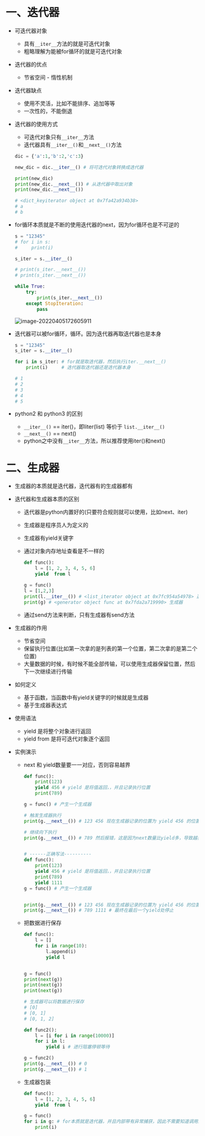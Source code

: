 # 一、迭代器

- 可迭代器对象
  - 具有`__iter__`方法的就是可迭代对象
  - 粗略理解为能被for循环的就是可迭代对象

- 迭代器的优点

  - 节省空间 - 惰性机制

- 迭代器缺点

  - 使用不灵活，比如不能排序、追加等等
  - 一次性的，不能倒退

- 迭代器的使用方式

  - 可迭代对象只有`__iter__`方法
  - 迭代器具有`__iter__()`和`__next__()`方法

  ```python
  dic = {'a':1,'b':2,'c':3}
  
  new_dic = dic.__iter__() # 将可迭代对象转换成迭代器
  
  print(new_dic)
  print(new_dic.__next__()) # 从迭代器中取出对象
  print(new_dic.__next__())
  
  # <dict_keyiterator object at 0x7fa42a934b38>
  # a
  # b
  ```

- for循环本质就是不断的使用迭代器的next，因为for循环也是不可逆的

  ```python
  s = "12345"
  # for i in s:
  #     print(i)
  
  s_iter = s.__iter__()
  
  # print(s_iter.__next__())
  # print(s_iter.__next__())
  
  while True:
      try:
          print(s_iter.__next__())
      except StopIteration:
          pass
  
  ```

  ![image-20220405172605911](../../图片记录/image-20220405172605911.png)

- 迭代器可以被for循环，循环。因为迭代器再取迭代器也是本身

  ```python
  s = "12345"
  s_iter = s.__iter__()
  
  for i in s_iter: # for就是取迭代器，然后执行iter.__next__()
      print(i)     # 迭代器取迭代器还是迭代器本身
  
  # 1
  # 2
  # 3
  # 4
  # 5
  ```

- python2 和 python3 的区别

  - `__iter__()` == iter()，即liter(list) 等价于 `list.__iter__()`
  - `__next__()` == next() 
  - python之中没有`__iter__`方法，所以推荐使用iter()和next()

# 二、生成器

- 生成器的本质就是迭代器，迭代器有的生成器都有

- 迭代器和生成器本质的区别

  - 迭代器是python内置好的(只要符合规则就可以使用，比如next、iter)

  - 生成器是程序员人为定义的

  - 生成器有yield关键字

  - 通过对象内存地址查看是不一样的

    ```python
    def func():
        l = [1, 2, 3, 4, 5, 6]
        yield  from l
    
    g = func()
    l = [1,2,3]
    print(l.__iter__()) # <list_iterator object at 0x7fc954a54978> 迭代器
    print(g) # <generator object func at 0x7fda2a719990> 生成器
    
    ```

  - 通过send方法来判断，只有生成器有send方法

- 生成器的作用

  - 节省空间
  - 保留执行位置(比如第一次拿的是列表的第一个位置，第二次拿的是第二个位置)
  - 大量数据的时候，有时候不能全部传输，可以使用生成器保留位置，然后下一次继续进行传输

- 如何定义

  - 基于函数，当函数中有yield关键字的时候就是生成器
  - 基于生成器表达式

- 使用语法

  - yield 是将整个对象进行返回
  - yield from 是将可迭代对象逐个返回

- 实例演示

  - next 和 yield数量要一一对应，否则容易越界

    ```python
    def func():
        print(123)
        yield 456 # yield 是将值返回，，并且记录执行位置
        print(789)
    
    g = func() # 产生一个生成器
    
    # 触发生成器执行
    print(g.__next__()) # 123 456 现在生成器记录的位置为 yield 456 的位置
    
    # 继续向下执行
    print(g.__next__()) # 789 然后报错，这是因为next数量比yield多，导致越界了
    
    
    # ------正确写法----------
    def func():
        print(123)
        yield 456 # yield 是将值返回，，并且记录执行位置
        print(789)
        yield 1111
    g = func() # 产生一个生成器
    
    
    print(g.__next__()) # 123 456 现在生成器记录的位置为 yield 456 的位置
    print(g.__next__()) # 789 1111 # 最终在最后一个yield处停止
    
    ```

  - 把数据进行保存

    ```python
    def func():
        l = []
        for i in range(10):
            l.append(i)
            yield l
    
    
    g = func()
    print(next(g))
    print(next(g))
    print(next(g))
    
    # 生成器可以将数据进行保存
    # [0]
    # [0, 1]
    # [0, 1, 2]
    
    def func2():
        l = [i for i in range(10000)]
        for i in l:
            yield i # 进行阻塞停顿等待
    
    g = func2()
    print(g.__next__()) # 0
    print(g.__next__()) # 1
    ```

  - 生成器包装

    ```python
    def func():
        l = [1, 2, 3, 4, 5, 6]
        yield  from l
    
    g = func()
    for i in g: # for本质就是迭代器，并且内部带有异常捕获，因此不需要知道调用的生成器的包装个数
        print(i)
    ```

    